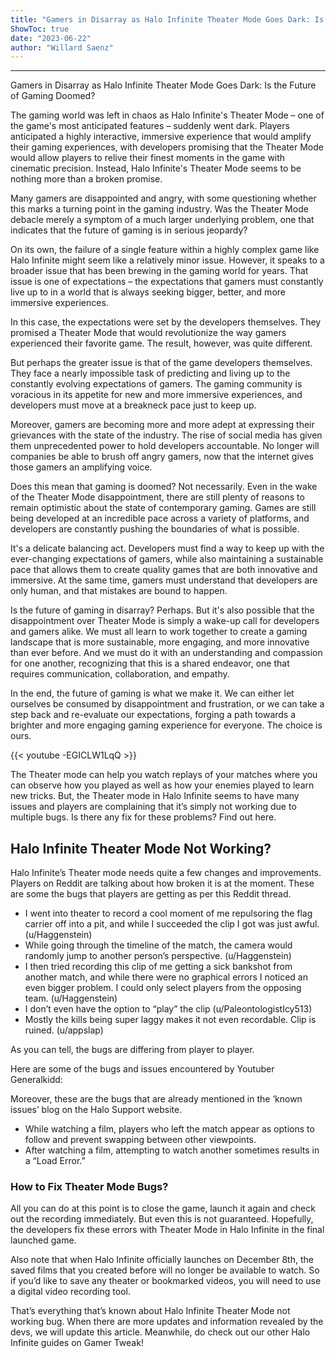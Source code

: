 ```yaml
---
title: "Gamers in Disarray as Halo Infinite Theater Mode Goes Dark: Is the Future of Gaming Doomed? "
ShowToc: true 
date: "2023-06-22"
author: "Willard Saenz"
---
```

*****
Gamers in Disarray as Halo Infinite Theater Mode Goes Dark: Is the Future of Gaming Doomed?

The gaming world was left in chaos as Halo Infinite's Theater Mode – one of the game's most anticipated features – suddenly went dark. Players anticipated a highly interactive, immersive experience that would amplify their gaming experiences, with developers promising that the Theater Mode would allow players to relive their finest moments in the game with cinematic precision. Instead, Halo Infinite's Theater Mode seems to be nothing more than a broken promise. 

Many gamers are disappointed and angry, with some questioning whether this marks a turning point in the gaming industry. Was the Theater Mode debacle merely a symptom of a much larger underlying problem, one that indicates that the future of gaming is in serious jeopardy? 

On its own, the failure of a single feature within a highly complex game like Halo Infinite might seem like a relatively minor issue. However, it speaks to a broader issue that has been brewing in the gaming world for years. That issue is one of expectations – the expectations that gamers must constantly live up to in a world that is always seeking bigger, better, and more immersive experiences. 

In this case, the expectations were set by the developers themselves. They promised a Theater Mode that would revolutionize the way gamers experienced their favorite game. The result, however, was quite different. 

But perhaps the greater issue is that of the game developers themselves. They face a nearly impossible task of predicting and living up to the constantly evolving expectations of gamers. The gaming community is voracious in its appetite for new and more immersive experiences, and developers must move at a breakneck pace just to keep up. 

Moreover, gamers are becoming more and more adept at expressing their grievances with the state of the industry. The rise of social media has given them unprecedented power to hold developers accountable. No longer will companies be able to brush off angry gamers, now that the internet gives those gamers an amplifying voice. 

Does this mean that gaming is doomed? Not necessarily. Even in the wake of the Theater Mode disappointment, there are still plenty of reasons to remain optimistic about the state of contemporary gaming. Games are still being developed at an incredible pace across a variety of platforms, and developers are constantly pushing the boundaries of what is possible. 

It's a delicate balancing act. Developers must find a way to keep up with the ever-changing expectations of gamers, while also maintaining a sustainable pace that allows them to create quality games that are both innovative and immersive. At the same time, gamers must understand that developers are only human, and that mistakes are bound to happen. 

Is the future of gaming in disarray? Perhaps. But it's also possible that the disappointment over Theater Mode is simply a wake-up call for developers and gamers alike. We must all learn to work together to create a gaming landscape that is more sustainable, more engaging, and more innovative than ever before. And we must do it with an understanding and compassion for one another, recognizing that this is a shared endeavor, one that requires communication, collaboration, and empathy. 

In the end, the future of gaming is what we make it. We can either let ourselves be consumed by disappointment and frustration, or we can take a step back and re-evaluate our expectations, forging a path towards a brighter and more engaging gaming experience for everyone. The choice is ours.

{{< youtube -EGICLW1LqQ >}} 



The Theater mode can help you watch replays of your matches where you can observe how you played as well as how your enemies played to learn new tricks. But, the Theater mode in Halo Infinite seems to have many issues and players are complaining that it’s simply not working due to multiple bugs. Is there any fix for these problems? Find out here.
 
## Halo Infinite Theater Mode Not Working?
 

 
Halo Infinite’s Theater mode needs quite a few changes and improvements. Players on Reddit are talking about how broken it is at the moment. These are some the bugs that players are getting as per this Reddit thread.
 
- I went into theater to record a cool moment of me repulsoring the flag carrier off into a pit, and while I succeeded the clip I got was just awful. (u/Haggenstein)
 - While going through the timeline of the match, the camera would randomly jump to another person’s perspective. (u/Haggenstein)
 - I then tried recording this clip of me getting a sick bankshot from another match, and while there were no graphical errors I noticed an even bigger problem. I could only select players from the opposing team. (u/Haggenstein)
 - I don’t even have the option to “play” the clip (u/PaleontologistIcy513)
 - Mostly the kills being super laggy makes it not even recordable. Clip is ruined. (u/appslap)

 
As you can tell, the bugs are differing from player to player.
 
Here are some of the bugs and issues encountered by Youtuber Generalkidd:
 
Moreover, these are the bugs that are already mentioned in the ‘known issues’ blog on the Halo Support website.
 
- While watching a film, players who left the match appear as options to follow and prevent swapping between other viewpoints.
 - After watching a film, attempting to watch another sometimes results in a “Load Error.”

 
### How to Fix Theater Mode Bugs?
 
All you can do at this point is to close the game, launch it again and check out the recording immediately. But even this is not guaranteed. Hopefully, the developers fix these errors with Theater Mode in Halo Infinite in the final launched game.
 
Also note that when Halo Infinite officially launches on December 8th, the saved films that you created before will no longer be available to watch. So if you’d like to save any theater or bookmarked videos, you will need to use a digital video recording tool.
 
That’s everything that’s known about Halo Infinite Theater Mode not working bug. When there are more updates and information revealed by the devs, we will update this article. Meanwhile, do check out our other Halo Infinite guides on Gamer Tweak!




